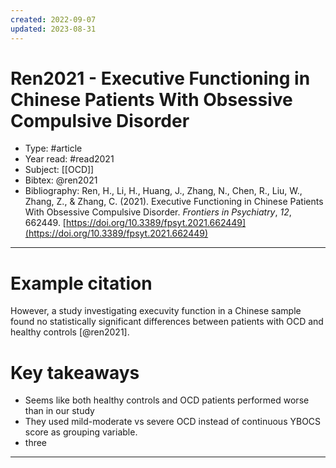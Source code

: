 ```yaml
---
created: 2022-09-07
updated: 2023-08-31
---
```

# Ren2021 - Executive Functioning in Chinese Patients With Obsessive Compulsive Disorder
* Type: #article
* Year read: #read2021
* Subject: [[OCD]]
* Bibtex: @ren2021
* Bibliography: Ren, H., Li, H., Huang, J., Zhang, N., Chen, R., Liu, W., Zhang, Z., & Zhang, C. (2021). Executive Functioning in Chinese Patients With Obsessive Compulsive Disorder. _Frontiers in Psychiatry_, _12_, 662449. [https://doi.org/10.3389/fpsyt.2021.662449](https://doi.org/10.3389/fpsyt.2021.662449)
---
# Example citation
However, a study investigating execuvity function in a Chinese sample found no statistically significant differences between patients with OCD and healthy controls [@ren2021].

# Key takeaways
* Seems like both healthy controls and OCD patients performed worse than in our study
* They used mild-moderate vs severe OCD instead of continuous YBOCS score as grouping variable.
* three

---